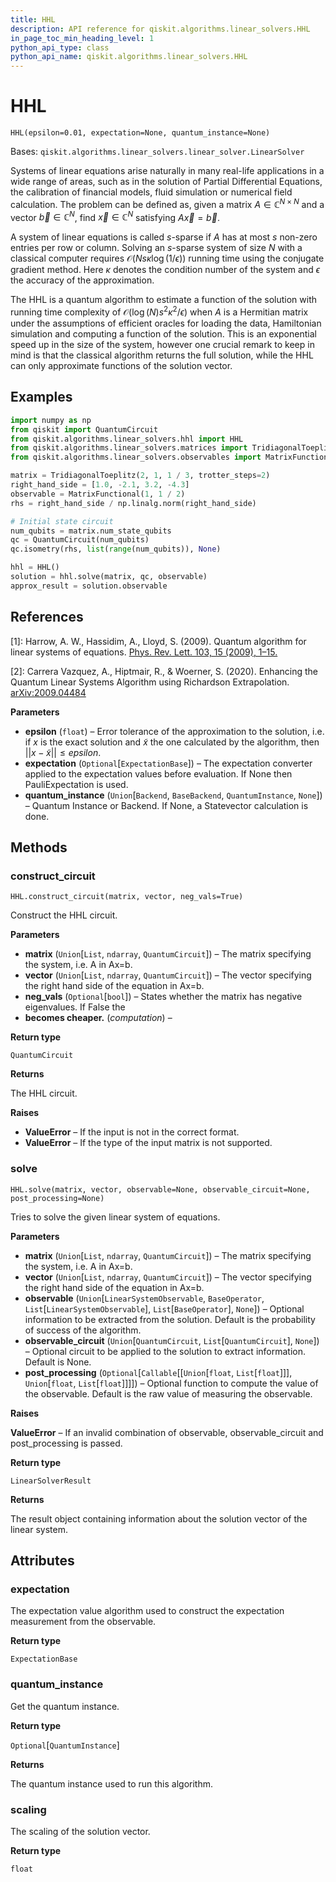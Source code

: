 ```yaml
---
title: HHL
description: API reference for qiskit.algorithms.linear_solvers.HHL
in_page_toc_min_heading_level: 1
python_api_type: class
python_api_name: qiskit.algorithms.linear_solvers.HHL
---
```


# HHL

<span id="qiskit.algorithms.linear_solvers.HHL" />

`HHL(epsilon=0.01, expectation=None, quantum_instance=None)`

Bases: `qiskit.algorithms.linear_solvers.linear_solver.LinearSolver`

Systems of linear equations arise naturally in many real-life applications in a wide range of areas, such as in the solution of Partial Differential Equations, the calibration of financial models, fluid simulation or numerical field calculation. The problem can be defined as, given a matrix $A\in\mathbb{C}^{N\times N}$ and a vector $\vec{b}\in\mathbb{C}^{N}$, find $\vec{x}\in\mathbb{C}^{N}$ satisfying $A\vec{x}=\vec{b}$.

A system of linear equations is called $s$-sparse if $A$ has at most $s$ non-zero entries per row or column. Solving an $s$-sparse system of size $N$ with a classical computer requires $\mathcal{ O }(Ns\kappa\log(1/\epsilon))$ running time using the conjugate gradient method. Here $\kappa$ denotes the condition number of the system and $\epsilon$ the accuracy of the approximation.

The HHL is a quantum algorithm to estimate a function of the solution with running time complexity of $\mathcal{ O }(\log(N)s^{2}\kappa^{2}/\epsilon)$ when $A$ is a Hermitian matrix under the assumptions of efficient oracles for loading the data, Hamiltonian simulation and computing a function of the solution. This is an exponential speed up in the size of the system, however one crucial remark to keep in mind is that the classical algorithm returns the full solution, while the HHL can only approximate functions of the solution vector.

## Examples

```python
import numpy as np
from qiskit import QuantumCircuit
from qiskit.algorithms.linear_solvers.hhl import HHL
from qiskit.algorithms.linear_solvers.matrices import TridiagonalToeplitz
from qiskit.algorithms.linear_solvers.observables import MatrixFunctional

matrix = TridiagonalToeplitz(2, 1, 1 / 3, trotter_steps=2)
right_hand_side = [1.0, -2.1, 3.2, -4.3]
observable = MatrixFunctional(1, 1 / 2)
rhs = right_hand_side / np.linalg.norm(right_hand_side)

# Initial state circuit
num_qubits = matrix.num_state_qubits
qc = QuantumCircuit(num_qubits)
qc.isometry(rhs, list(range(num_qubits)), None)

hhl = HHL()
solution = hhl.solve(matrix, qc, observable)
approx_result = solution.observable
```

## References

\[1]: Harrow, A. W., Hassidim, A., Lloyd, S. (2009). Quantum algorithm for linear systems of equations. [Phys. Rev. Lett. 103, 15 (2009), 1–15.](https://doi.org/10.1103/PhysRevLett.103.150502)

\[2]: Carrera Vazquez, A., Hiptmair, R., & Woerner, S. (2020). Enhancing the Quantum Linear Systems Algorithm using Richardson Extrapolation. [arXiv:2009.04484](http://arxiv.org/abs/2009.04484)

**Parameters**

*   **epsilon** (`float`) – Error tolerance of the approximation to the solution, i.e. if $x$ is the exact solution and $\tilde{x}$ the one calculated by the algorithm, then $||x - \tilde{x}|| \le epsilon$.
*   **expectation** (`Optional`\[`ExpectationBase`]) – The expectation converter applied to the expectation values before evaluation. If None then PauliExpectation is used.
*   **quantum\_instance** (`Union`\[`Backend`, `BaseBackend`, `QuantumInstance`, `None`]) – Quantum Instance or Backend. If None, a Statevector calculation is done.

## Methods

### construct\_circuit

<span id="qiskit.algorithms.linear_solvers.HHL.construct_circuit" />

`HHL.construct_circuit(matrix, vector, neg_vals=True)`

Construct the HHL circuit.

**Parameters**

*   **matrix** (`Union`\[`List`, `ndarray`, `QuantumCircuit`]) – The matrix specifying the system, i.e. A in Ax=b.
*   **vector** (`Union`\[`List`, `ndarray`, `QuantumCircuit`]) – The vector specifying the right hand side of the equation in Ax=b.
*   **neg\_vals** (`Optional`\[`bool`]) – States whether the matrix has negative eigenvalues. If False the
*   **becomes cheaper.** (*computation*) –

**Return type**

`QuantumCircuit`

**Returns**

The HHL circuit.

**Raises**

*   **ValueError** – If the input is not in the correct format.
*   **ValueError** – If the type of the input matrix is not supported.

### solve

<span id="qiskit.algorithms.linear_solvers.HHL.solve" />

`HHL.solve(matrix, vector, observable=None, observable_circuit=None, post_processing=None)`

Tries to solve the given linear system of equations.

**Parameters**

*   **matrix** (`Union`\[`List`, `ndarray`, `QuantumCircuit`]) – The matrix specifying the system, i.e. A in Ax=b.
*   **vector** (`Union`\[`List`, `ndarray`, `QuantumCircuit`]) – The vector specifying the right hand side of the equation in Ax=b.
*   **observable** (`Union`\[`LinearSystemObservable`, `BaseOperator`, `List`\[`LinearSystemObservable`], `List`\[`BaseOperator`], `None`]) – Optional information to be extracted from the solution. Default is the probability of success of the algorithm.
*   **observable\_circuit** (`Union`\[`QuantumCircuit`, `List`\[`QuantumCircuit`], `None`]) – Optional circuit to be applied to the solution to extract information. Default is None.
*   **post\_processing** (`Optional`\[`Callable`\[\[`Union`\[`float`, `List`\[`float`]]], `Union`\[`float`, `List`\[`float`]]]]) – Optional function to compute the value of the observable. Default is the raw value of measuring the observable.

**Raises**

**ValueError** – If an invalid combination of observable, observable\_circuit and post\_processing is passed.

**Return type**

`LinearSolverResult`

**Returns**

The result object containing information about the solution vector of the linear system.

## Attributes

<span id="qiskit.algorithms.linear_solvers.HHL.expectation" />

### expectation

The expectation value algorithm used to construct the expectation measurement from the observable.

**Return type**

`ExpectationBase`

<span id="qiskit.algorithms.linear_solvers.HHL.quantum_instance" />

### quantum\_instance

Get the quantum instance.

**Return type**

`Optional`\[`QuantumInstance`]

**Returns**

The quantum instance used to run this algorithm.

<span id="qiskit.algorithms.linear_solvers.HHL.scaling" />

### scaling

The scaling of the solution vector.

**Return type**

`float`

